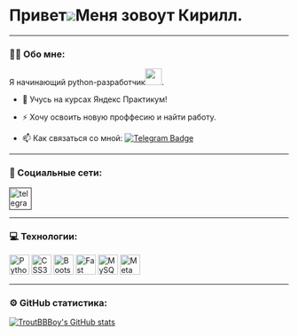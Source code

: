 Привет![](https://user-images.githubusercontent.com/18350557/176309783-0785949b-9127-417c-8b55-ab5a4333674e.gif)Меня зовоут Кирилл.
==============================================================================================================================

---

### :man_technologist: Обо мне:

Я начинающий python-разработчик<img src="https://media.giphy.com/media/WUlplcMpOCEmTGBtBW/giphy.gif" width="30px">.

- :telescope: Учусь на курсах Яндекс Практикум!

- :zap: Хочу освоить новую проффесию и найти работу.

- :mailbox: Как связаться со мной: [![Telegram Badge](https://img.shields.io/badge/-DoroshenkoK-blue?style=flat&logo=Telegram&logoColor=white)](https://t.me/Dambay69)
---

### 🤝 Социальные сети:

  <div id="badges">
    <a href="" target="_blank">
      <img src="https://cdn-icons-png.flaticon.com/512/2111/2111646.png" width="40" height="40" alt="telegram group" />
    </a>
  </div>

---

### 💻 Технологии:

<div>
  <p align="left">
    <a href="https://www.python.org/" target="_blank" rel="noreferrer"><img src="https://raw.githubusercontent.com/danielcranney/readme-generator/main/public/icons/skills/python-colored.svg" width="36" height="36" alt="Python" /></a>
    <a href="https://www.w3.org/TR/CSS/#css" target="_blank" rel="noreferrer"><img src="https://raw.githubusercontent.com/danielcranney/readme-generator/main/public/icons/skills/css3-colored.svg" width="36" height="36" alt="CSS3" /></a>
    <a href="https://getbootstrap.com/" target="_blank" rel="noreferrer"><img src="https://raw.githubusercontent.com/danielcranney/readme-generator/main/public/icons/skills/bootstrap-colored.svg" width="36" height="36" alt="Bootstrap" /></a>
    <a href="https://fastapi.tiangolo.com/" target="_blank" rel="noreferrer"><img src="https://raw.githubusercontent.com/danielcranney/readme-generator/main/public/icons/skills/fastapi-colored.svg" width="36" height="36" alt="Fast API" /></a>
    <a href="https://www.mysql.com/" target="_blank" rel="noreferrer"><img src="https://raw.githubusercontent.com/danielcranney/readme-generator/main/public/icons/skills/mysql-colored.svg" width="36" height="36" alt="MySQL" /></a>
    <a href="https://metamask.io/" target="_blank" rel="noreferrer"><img src="https://raw.githubusercontent.com/danielcranney/readme-generator/main/public/icons/skills/metamask-colored.svg" width="36" height="36" alt="MetaMask" /></a>
  </p>
</div>

---

### ⚙️ GitHub статистика:

<a href="http://www.github.com/TroutBBBoy"><img src="https://github-readme-stats.vercel.app/api?username=TroutBBBoy&show_icons=true&hide=stars,issues,&title_color=f97316&text_color=3382ed&icon_color=22c55e&bg_color=1c1917&hide_border=true&show_icons=true" alt="TroutBBBoy's GitHub stats" /></a>
